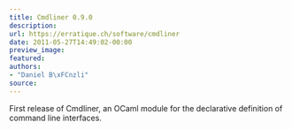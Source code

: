 ```yaml
---
title: Cmdliner 0.9.0
description:
url: https://erratique.ch/software/cmdliner
date: 2011-05-27T14:49:02-00:00
preview_image:
featured:
authors:
- "Daniel B\xFCnzli"
source:
---
```


<p>First release of Cmdliner, an OCaml module for the declarative definition of command line interfaces.</p>
